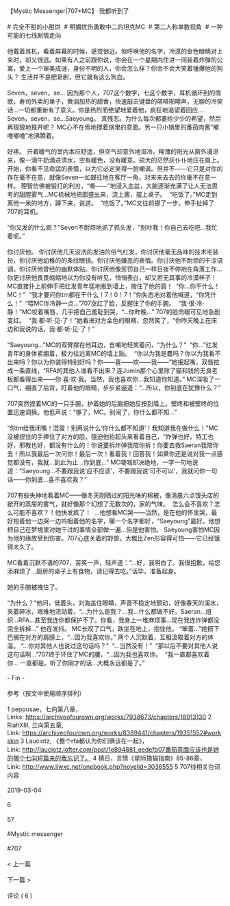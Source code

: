 <br/><br/>【Mystic Messenger|707*MC】 我都听到了<br/><br/># 完全不甜的小甜饼  # 明媚忧伤勇敢中二的坦克MC  # 第二人称单数视角  # 一种可能的七线剧情走向<br/><br/>他戴着耳机，看着屏幕的时候，感觉很近。但呼唤他的名字，冷漠的金色眼睛对上来时，却又很远。如果有人之前跟你说，你会在一个星期内住进一间装着炸弹的公寓，爱上一个审美成谜，身份不明的人，你会怎么样？你会不会大笑着锤爆他的狗头？ 生活并不是肥皂剧，但它就有这么狗血。<br/><br/>Seven，seven，se... 因为那个人，707这个数字，七这个数字，耳机循环到的情歌，寿司外卖的单子，黄油加热的甜香，快速敲击键盘的嗒嗒啪嚓声，无聊的冷笑话...一切都重新有了意义。你是热烈而绝望地爱着他，疯狂地渴望着回应... Seven，seven，se...Saeyoung。 真残忍。为什么每次都要给少少的希望，然后再狠狠地推开呢？ MC心不在焉地搅着锅里的意面。另一只小锅里的番茄肉酱“嘟噜嘟噜”地沸腾着。<br/><br/>好疼。 开着暖气的室内本应舒适，但空气却意外地湿冷。稀薄的阳光从窗外漫进来，像一滴牛奶滴进清水，空有暖色，没有暖意。硕大的茫然灰仆仆地压在肩上。 开始，你看不见命运的表情，以为它必定笑得一脸嘲讽。但并不——它只是对你的存在毫不在意，就像Seven一如既往地在客厅一角，对来来去去的你毫不在意一样。 理智仿佛被锻打的利刃，“嘶——”地浸入血盆，大脑逐渐充满了让人无法思考的甜腥雾气...MC机械地把面盛出来，浇上酱，摆上桌子。  “吃饭了。”MC走到离他一米的地方，蹲下来，说道。  “吃饭了。”MC又往前挪了一步，伸手扯掉了707的耳机。<br/><br/>“你又发的什么疯？”Seven不耐烦地抓了抓头发，“别吵我！你自己去吃吧...我忙着呢。”<br/><br/>你讨厌他。 你讨厌他几天没洗的发油的俗气红发，你讨厌他毫无品味的技术宅装扮，你讨厌他幼稚的的条纹眼镜。你讨厌他嫌恶的表情。你讨厌他不耐烦的干涩语调。你讨厌他曾经的幽默体贴。你讨厌他像惩罚自己一样日夜不停地在角落工作... 你更讨厌他畏畏缩缩地以为你没有听见，悄悄表白，却又若无其事的冷漠样子！ MC直接扑上前伸手把红发青年猛地推到墙上，按住了他的肩！  “你...你干什么！MC！”  “我才要问你tm都在干什么！7！0！7！”你失态地对着他喊道，“你凭什么！”  “喂MC你冷静一点...”707涨红了脸，反握住了你的手腕。  “我·很·冷·静！”MC咬着嘴唇，几乎把自己羞耻到哭，“...你昨晚...” 707的脸肉眼可见地急剧变红。  “我·都·听·见·了！”她看进对方金色的眼睛，忽然笑了，“你昨天晚上在床边和我说的话，我·都·听·见·了！”<br/><br/>“Saeyoung...”MC的双臂撑在他耳边，自嘲地轻笑着问，“为什么？”  “你...”红发青年的身体紧绷着，极力往远离MC的墙上贴。  “你以为我是蠢吗？你以为我看不出来吗？你以为你装得特别好吗？你——喜——欢——我——”她抿起嘴，双唇拉成一条直线，“RFA的其他人谁看不出来？连Jumin那个心里除了猫和钱的无良老板都看得出来——你·喜·欢·我。当然，我也喜欢你...我知道你知道。” MC深吸了一口气，绷直了后背，盯着他的眼睛，步步紧逼道：“...所以，你到底在犹豫什么？”<br/><br/>707突然捏着MC的一只手腕，护着她的后脑把她反按到墙上。壁咚和被壁咚的位置迅速调换。他低声说：“够了，MC。别闹了，你什么都不知...”<br/><br/>“你tm给我闭嘴！混蛋！别再说什么‘你什么都不知道’！我知道我在做什么！”MC没被捏住的手捧住了对方的脸，强迫他抬起头来看着自己，“炸弹也好，特工也好，邪教也好，都没有什么的！你说要拆炸弹我陪你拆！你要去救Saeran我陪你去！所以我最后一次问你！最后一次！看着我！回答我！如果你还是说对我一点感觉都没有，我就...到此为止...你到底...” MC哽咽却决绝地，一字一句地说道：“Saeyoung...不要跟我说‘应不应该’，不要跟我说‘可不可以’，我就问你一句话——你到底...喜不喜欢我？”<br/><br/>707有些失神地看着MC——像冬天刚晒过的阳光味的棉被，像清晨六点馒头店的掀开的蒸屉的雾气，就好像那个幻想了无数次的，家的气味。  怎么会不喜欢？怎么可能不喜欢？！他快发疯了！  ...他想看MC哭——当然，是在他的怀里哭，最好抱着他一边哭一边呜咽着他的名字，哪一个名字都好，“Saeyoung”最好。他想把自己在梦境里对她干过的事情全部做一遍...但是他害怕。 Saeyoung害怕MC因为他的缘故受到伤害。707心底关着的野兽，大概比Zen形容得可怕——它已经饿得太久了。<br/><br/>MC看着沉默不语的707，苦笑一声，轻声道：“...好，我明白了。我很抱歉，给您添麻烦了...厨房的桌子上有食物，请记得去吃。”话毕，准备起身。<br/><br/>她的手腕被拽住了。<br/><br/>“为什么？”他问，低着头，刘海盖住眼睛，声音不稳定地颤动，好像春天的溪水，夹着碎冰，艰难地流动着，“...为什么是我？...我...什么都做不好。Saeran...组织...RFA...甚至我连你都保护不了。你看，我身上一堆麻烦事...现在我连炸弹都没完全拆掉...” 他在发抖。 MC长叹了口气，跌坐在地上，抱住他。 “笨蛋...”她把下巴搁在对方的肩膀上，“...因为我喜欢你。” 两个人沉默着，互相汲取着对方的体温。 “...你对其他人也说过这句话吗？”  “...当然没有！”  “那以后不要对其他人说这句话啊...”707终于环住了MC的腰，“...因为我也喜欢你。  “我一直都喜欢着你... 一直都是。听了你刚才的话...大概永远都是了。”<br/><br/>- Fin -<br/><br/>参考（按文中使用顺序排列）<br/><br/>1 peppusae，七向<Chasing the Clouds>第八章，Links: https://archiveofourown.org/works/7938673/chapters/18913130 2 RiahXIII, 兰向<Never Leave Me>第五章, Link: https://archiveofourown.org/works/8389441/chapters/19351552#workskin 3 Lauciotz, 《整个rfa都认为你们俩该在一起》，Link: http://lauciotz.lofter.com/post/1e894881_eedefb07番茄意面应该也是她的哪个七向短篇来的我忘记了。 4 槙日，言情《星际撸猫指南》85-86章，Link: http://www.jjwxc.net/onebook.php?novelid=3036555 5 707线相关台词内容<br/><br/>2019-03-04<br/><br/>6<br/><br/>57<br/><br/>#Mystic messenger<br/><br/>#707<br/><br/>< 上一篇<br/><br/>下一篇 ><br/><br/>评论 ( 6 )<br/><br/>